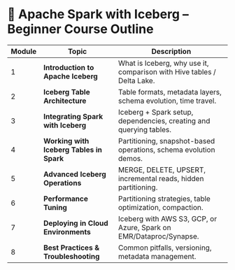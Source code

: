 # 🧊 **Apache Spark with Iceberg – Beginner Course Outline**

| **Module** | **Topic**                                | **Description**                                                  |
| ---------------- | ---------------------------------------------- | ---------------------------------------------------------------------- |
| 1                | **Introduction to Apache Iceberg**       | What is Iceberg, why use it, comparison with Hive tables / Delta Lake. |
| 2                | **Iceberg Table Architecture**           | Table formats, metadata layers, schema evolution, time travel.         |
| 3                | **Integrating Spark with Iceberg**       | Iceberg + Spark setup, dependencies, creating and querying tables.     |
| 4                | **Working with Iceberg Tables in Spark** | Partitioning, snapshot-based operations, schema evolution demos.       |
| 5                | **Advanced Iceberg Operations**          | MERGE, DELETE, UPSERT, incremental reads, hidden partitioning.         |
| 6                | **Performance Tuning**                   | Partitioning strategies, table optimization, compaction.               |
| 7                | **Deploying in Cloud Environments**      | Iceberg with AWS S3, GCP, or Azure, Spark on EMR/Dataproc/Synapse.     |
| 8                | **Best Practices & Troubleshooting**     | Common pitfalls, versioning, metadata management.                      |
